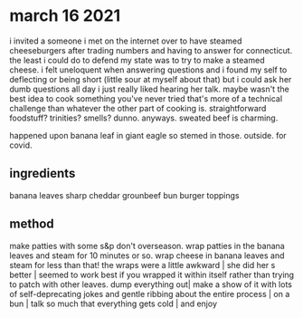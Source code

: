 # march 16 2021

i invited a someone i met on the internet over to have steamed cheeseburgers after trading numbers and having to answer for connecticut. the least i could do to defend my state was to try to make a steamed cheese.
i felt uneloquent when answering questions and i found my self to deflecting or being short (little sour at myself about that) but i could ask her dumb questions all day i just really liked hearing her talk.
maybe wasn't the best idea to cook something you've never tried that's more of a technical challenge than whatever the other part of cooking is. straightforward foodstuff? trinities? smells?
dunno. anyways. sweated beef is charming.

happened upon banana leaf in giant eagle so stemed in those. outside. for covid.


## ingredients

banana leaves
sharp cheddar
grounbeef
bun
burger toppings

## method

make patties with some s&p don't overseason.
wrap patties in the banana leaves and steam for 10 minutes or so.
wrap cheese in banana leaves and steam for less than that!
the wraps were a little awkward | she did her s better | seemed to work best if you wrapped it within itself rather than trying to patch with other leaves.
dump everything out| make a show of it with lots of self-deprecating jokes and gentle ribbing about the entire process | on a bun | talk so much that everything gets cold | and enjoy
